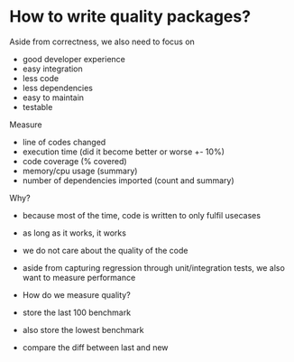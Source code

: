 # How to write quality packages?

Aside from correctness, we also need to focus on
- good developer experience
- easy integration
- less code
- less dependencies
- easy to maintain
- testable


Measure
- line of codes changed
- execution time (did it become better or worse +- 10%)
- code coverage (% covered)
- memory/cpu usage (summary)
- number of dependencies imported (count and summary)


Why?
- because most of the time, code is written to only fulfil usecases
- as long as it works, it works
- we do not care about the quality of the code
- aside from capturing regression through unit/integration tests, we also want to measure performance

- How do we measure quality?
- store the last 100 benchmark
- also store the lowest benchmark
- compare the diff between last and new
